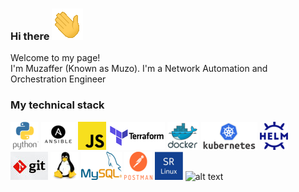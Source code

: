 ### Hi there  ![alt text](pics/waving_hand.gif)

<p>Welcome to my page! </br> I'm Muzaffer (Known as Muzo). I'm a Network Automation and Orchestration Engineer</p>

<h3>My technical stack</h3>

![alt text](pics/python.png)
![alt text](pics/ansible.png)
![alt text](pics/js.png)
![alt text](pics/terra.png)
![alt text](pics/docker.png)
![alt text](pics/kubernetes.png)
![alt text](pics/helm.png)
![alt text](pics/git.jpg)
![alt text](pics/linux.webp)
![alt text](pics/mysql.png)
![alt text](pics/postman.png)
![alt text](pics/srlinux.png)
![alt text](pics/evpn.png)



